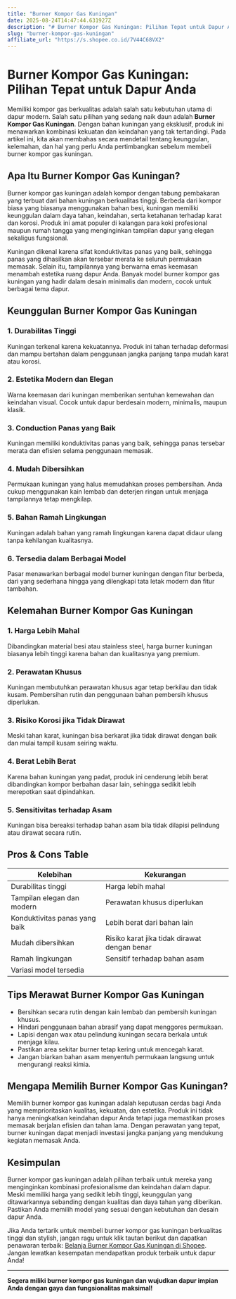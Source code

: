 ```yaml
---
title: "Burner Kompor Gas Kuningan"
date: 2025-08-24T14:47:44.631927Z
description: "# Burner Kompor Gas Kuningan: Pilihan Tepat untuk Dapur Anda..."
slug: "burner-kompor-gas-kuningan"
affiliate_url: "https://s.shopee.co.id/7V44C68VX2"
---
```

# Burner Kompor Gas Kuningan: Pilihan Tepat untuk Dapur Anda

Memiliki kompor gas berkualitas adalah salah satu kebutuhan utama di dapur modern. Salah satu pilihan yang sedang naik daun adalah **Burner Kompor Gas Kuningan**. Dengan bahan kuningan yang eksklusif, produk ini menawarkan kombinasi kekuatan dan keindahan yang tak tertandingi. Pada artikel ini, kita akan membahas secara mendetail tentang keunggulan, kelemahan, dan hal yang perlu Anda pertimbangkan sebelum membeli burner kompor gas kuningan.

## Apa Itu Burner Kompor Gas Kuningan?

Burner kompor gas kuningan adalah kompor dengan tabung pembakaran yang terbuat dari bahan kuningan berkualitas tinggi. Berbeda dari kompor biasa yang biasanya menggunakan bahan besi, kuningan memiliki keunggulan dalam daya tahan, keindahan, serta ketahanan terhadap karat dan korosi. Produk ini amat populer di kalangan para koki profesional maupun rumah tangga yang menginginkan tampilan dapur yang elegan sekaligus fungsional.

Kuningan dikenal karena sifat konduktivitas panas yang baik, sehingga panas yang dihasilkan akan tersebar merata ke seluruh permukaan memasak. Selain itu, tampilannya yang berwarna emas keemasan menambah estetika ruang dapur Anda. Banyak model burner kompor gas kuningan yang hadir dalam desain minimalis dan modern, cocok untuk berbagai tema dapur.

## Keunggulan Burner Kompor Gas Kuningan

### 1. Durabilitas Tinggi
Kuningan terkenal karena kekuatannya. Produk ini tahan terhadap deformasi dan mampu bertahan dalam penggunaan jangka panjang tanpa mudah karat atau korosi.

### 2. Estetika Modern dan Elegan
Warna keemasan dari kuningan memberikan sentuhan kemewahan dan keindahan visual. Cocok untuk dapur berdesain modern, minimalis, maupun klasik.

### 3. Conduction Panas yang Baik
Kuningan memiliki konduktivitas panas yang baik, sehingga panas tersebar merata dan efisien selama penggunaan memasak.

### 4. Mudah Dibersihkan
Permukaan kuningan yang halus memudahkan proses pembersihan. Anda cukup menggunakan kain lembab dan deterjen ringan untuk menjaga tampilannya tetap mengkilap.

### 5. Bahan Ramah Lingkungan
Kuningan adalah bahan yang ramah lingkungan karena dapat didaur ulang tanpa kehilangan kualitasnya.

### 6. Tersedia dalam Berbagai Model
Pasar menawarkan berbagai model burner kuningan dengan fitur berbeda, dari yang sederhana hingga yang dilengkapi tata letak modern dan fitur tambahan.

## Kelemahan Burner Kompor Gas Kuningan

### 1. Harga Lebih Mahal
Dibandingkan material besi atau stainless steel, harga burner kuningan biasanya lebih tinggi karena bahan dan kualitasnya yang premium.

### 2. Perawatan Khusus
Kuningan membutuhkan perawatan khusus agar tetap berkilau dan tidak kusam. Pembersihan rutin dan penggunaan bahan pembersih khusus diperlukan.

### 3. Risiko Korosi jika Tidak Dirawat
Meski tahan karat, kuningan bisa berkarat jika tidak dirawat dengan baik dan mulai tampil kusam seiring waktu.

### 4. Berat Lebih Berat
Karena bahan kuningan yang padat, produk ini cenderung lebih berat dibandingkan kompor berbahan dasar lain, sehingga sedikit lebih merepotkan saat dipindahkan.

### 5. Sensitivitas terhadap Asam
Kuningan bisa bereaksi terhadap bahan asam bila tidak dilapisi pelindung atau dirawat secara rutin.

## Pros & Cons Table

| Kelebihan                                       | Kekurangan                                        |
|-------------------------------------------------|-------------------------------------------------|
| Durabilitas tinggi                            | Harga lebih mahal                              |
| Tampilan elegan dan modern                     | Perawatan khusus diperlukan                    |
| Konduktivitas panas yang baik                  | Lebih berat dari bahan lain                     |
| Mudah dibersihkan                              | Risiko karat jika tidak dirawat dengan benar  |
| Ramah lingkungan                               | Sensitif terhadap bahan asam                   |
| Variasi model tersedia                         |                                              |

## Tips Merawat Burner Kompor Gas Kuningan

- Bersihkan secara rutin dengan kain lembab dan pembersih kuningan khusus.
- Hindari penggunaan bahan abrasif yang dapat menggores permukaan.
- Lapisi dengan wax atau pelindung kuningan secara berkala untuk menjaga kilau.
- Pastikan area sekitar burner tetap kering untuk mencegah karat.
- Jangan biarkan bahan asam menyentuh permukaan langsung untuk mengurangi reaksi kimia.

## Mengapa Memilih Burner Kompor Gas Kuningan?

Memilih burner kompor gas kuningan adalah keputusan cerdas bagi Anda yang memprioritaskan kualitas, kekuatan, dan estetika. Produk ini tidak hanya meningkatkan keindahan dapur Anda tetapi juga memastikan proses memasak berjalan efisien dan tahan lama. Dengan perawatan yang tepat, burner kuningan dapat menjadi investasi jangka panjang yang mendukung kegiatan memasak Anda.

## Kesimpulan

Burner kompor gas kuningan adalah pilihan terbaik untuk mereka yang menginginkan kombinasi profesionalisme dan keindahan dalam dapur. Meski memiliki harga yang sedikit lebih tinggi, keunggulan yang ditawarkannya sebanding dengan kualitas dan daya tahan yang diberikan. Pastikan Anda memilih model yang sesuai dengan kebutuhan dan desain dapur Anda.

Jika Anda tertarik untuk membeli burner kompor gas kuningan berkualitas tinggi dan stylish, jangan ragu untuk klik tautan berikut dan dapatkan penawaran terbaik: [Belanja Burner Kompor Gas Kuningan di Shopee](https://s.shopee.co.id/7V44C68VX2). Jangan lewatkan kesempatan mendapatkan produk terbaik untuk dapur Anda!

---

**Segera miliki burner kompor gas kuningan dan wujudkan dapur impian Anda dengan gaya dan fungsionalitas maksimal!**